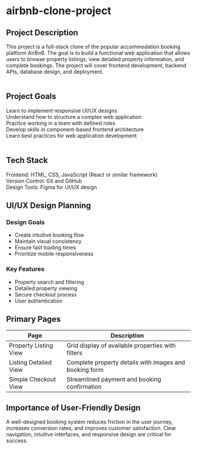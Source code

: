 # airbnb-clone-project

## Project Description<br/>
This project is a full-stack clone of the popular accommodation booking platform AirBnB. The goal is to build a functional web application that allows users to browse property listings, view detailed property information, and complete bookings. The project will cover frontend development, backend APIs, database design, and deployment.<br/>
<br/>
## Project Goals<br/>
Learn to implement responsive UI/UX designs<br/>
Understand how to structure a complex web application<br/>
Practice working in a team with defined roles<br/>
Develop skills in component-based frontend architecture<br/>
Learn best practices for web application development<br/>
<br/>
## Tech Stack<br/>
Frontend: HTML, CSS, JavaScript (React or similar framework)<br/>
Version Control: Git and GitHub<br/>
Design Tools: Figma for UI/UX design<br/>

## UI/UX Design Planning<br/>
### Design Goals<br/>
* Create intuitive booking flow
* Maintain visual consistency
* Ensure fast loading times
* Prioritize mobile responsiveness
### Key Features<br/>
* Property search and filtering
* Detailed property viewing
* Secure checkout process
* User authentication

## Primary Pages
|**Page**              |**Description**                                       |
|----------------------|------------------------------------------------------|
|Property Listing View |Grid display of available properties with filters     |
|Listing Detailed View |Complete property details with images and booking form|
|Simple Checkout View  |Streamlined payment and booking confirmation          |

## Importance of User-Friendly Design<br/>
A well-designed booking system reduces friction in the user journey, increases conversion rates, and improves customer satisfaction. Clear navigation, intuitive interfaces, and responsive design are critical for success.<br/>
